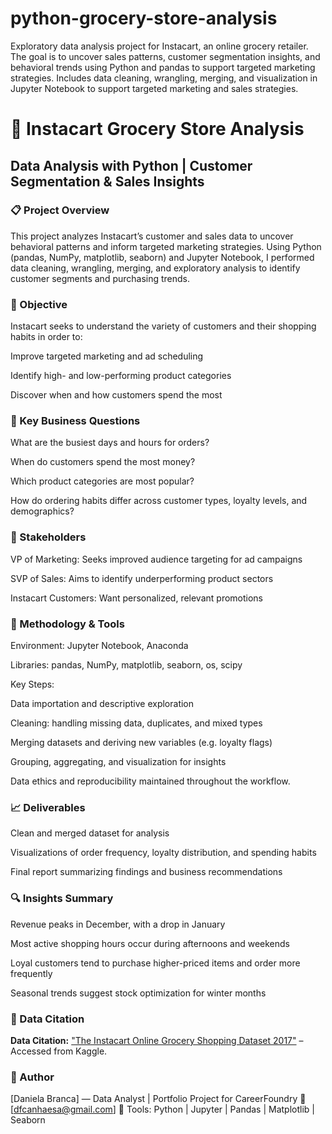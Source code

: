 # python-grocery-store-analysis
Exploratory data analysis project for Instacart, an online grocery retailer. The goal is to uncover sales patterns, customer segmentation insights, and behavioral trends using Python and pandas to support targeted marketing strategies. Includes data cleaning, wrangling, merging, and visualization in Jupyter Notebook to support targeted marketing and sales strategies.


# 🛒 Instacart Grocery Store Analysis
## Data Analysis with Python | Customer Segmentation & Sales Insights
### 📋 Project Overview

This project analyzes Instacart’s customer and sales data to uncover behavioral patterns and inform targeted marketing strategies.
Using Python (pandas, NumPy, matplotlib, seaborn) and Jupyter Notebook, I performed data cleaning, wrangling, merging, and exploratory analysis to identify customer segments and purchasing trends.

### 🎯 Objective

Instacart seeks to understand the variety of customers and their shopping habits in order to:

Improve targeted marketing and ad scheduling

Identify high- and low-performing product categories

Discover when and how customers spend the most

### 🧠 Key Business Questions

What are the busiest days and hours for orders?

When do customers spend the most money?

Which product categories are most popular?

How do ordering habits differ across customer types, loyalty levels, and demographics?

### 👥 Stakeholders

VP of Marketing: Seeks improved audience targeting for ad campaigns

SVP of Sales: Aims to identify underperforming product sectors

Instacart Customers: Want personalized, relevant promotions

### 🧰 Methodology & Tools

Environment: Jupyter Notebook, Anaconda

Libraries: pandas, NumPy, matplotlib, seaborn, os, scipy

Key Steps:

Data importation and descriptive exploration

Cleaning: handling missing data, duplicates, and mixed types

Merging datasets and deriving new variables (e.g. loyalty flags)

Grouping, aggregating, and visualization for insights

Data ethics and reproducibility maintained throughout the workflow.

### 📈 Deliverables

Clean and merged dataset for analysis

Visualizations of order frequency, loyalty distribution, and spending habits

Final report summarizing findings and business recommendations

### 🔍 Insights Summary

Revenue peaks in December, with a drop in January

Most active shopping hours occur during afternoons and weekends

Loyal customers tend to purchase higher-priced items and order more frequently

Seasonal trends suggest stock optimization for winter months

### 🧾 Data Citation

**Data Citation:** ["The Instacart Online Grocery Shopping Dataset 2017"](https://www.kaggle.com/datasets/psparks/instacart-market-basket-analysis) – Accessed from Kaggle.

### 💬 Author

[Daniela Branca] — Data Analyst | Portfolio Project for CareerFoundry
📧 [dfcanhaesa@gmail.com]
📍 Tools: Python | Jupyter | Pandas | Matplotlib | Seaborn

